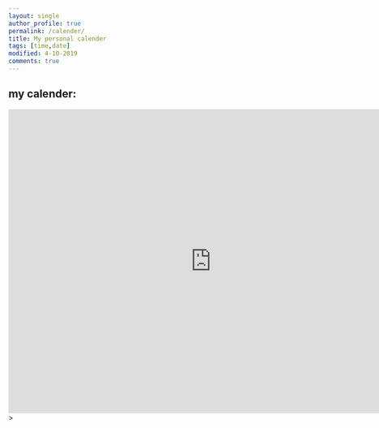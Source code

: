 ```yaml
---
layout: single
author_profile: true
permalink: /calender/
title: My personal calender
tags: [time,date]
modified: 4-10-2019
comments: true
---
```


## my calender: 
 <iframe src="https://calendar.google.com/calendar/embed?src=melika84p.g%40gmail.com&ctz=Asia%2FTehran" style="border: 0" width="800" height="600" frameborder="0" scrolling="no"></iframe>>


